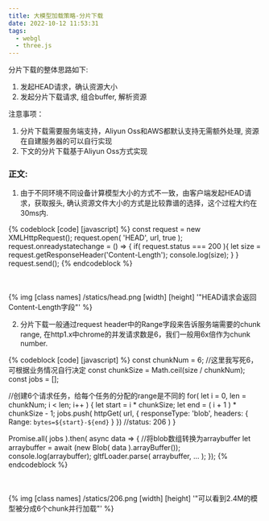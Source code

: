 ```yaml
---
title: 大模型加载策略-分片下载
date: 2022-10-12 11:53:31
tags: 
  - webgl
  - three.js
---
```


分片下载的整体思路如下:
1. 发起HEAD请求，确认资源大小
2. 发起分片下载请求, 组合buffer, 解析资源

注意事项：
1. 分片下载需要服务端支持，Aliyun Oss和AWS都默认支持无需额外处理, 资源在自建服务器的可以自行实现
2. 下文的分片下载基于Aliyun Oss方式实现

### 正文:
1. 由于不同环境不同设备计算模型大小的方式不一致，由客户端发起HEAD请求，获取报头, 确认资源文件大小的方式是比较靠谱的选择，这个过程大约在30ms内.

{% codeblock [code] [javascript] %}
const request = new XMLHttpRequest();
request.open( 'HEAD', url, true );
request.onreadystatechange = () => {
  if( request.status === 200 ){
    let size = request.getResponseHeader('Content-Length');
    console.log(size);
  }
}
request.send();
{% endcodeblock %}

<br />
<br />
{% img [class names] /statics/head.png [width] [height] '"HEAD请求会返回Content-Length字段"' %}

2. 分片下载一般通过request header中的Range字段来告诉服务端需要的chunk range, 
   在http1.x中chrome的并发请求数是6，我们一般用6x倍作为chunk number.

{% codeblock [code] [javascript] %}
const chunkNum = 6; //这里我写死6，可根据业务情况自行决定
const chunkSize = Math.ceil(size / chunkNum);
const jobs = [];

//创建6个请求任务，给每个任务的分配的range是不同的
for( let i = 0, len = chunkNum; i < len; i++ ) {
  let start = i * chunkSize;
  let end = ( i + 1 ) * chunkSize - 1;
  jobs.push(
    httpGet( url, {
      responseType: 'blob',
      headers: {
        Range: `bytes=${start}-${end}`
      }
    })  //status: 206
  )
}

Promise.all( jobs ).then( async data =>  {
  //将blob数组转换为arraybuffer
  let arraybuffer = await (new Blob( data ).arrayBuffer());
  console.log(arraybuffer);
  gltfLoader.parse( arraybuffer, ... );
});
{% endcodeblock %}


<br />
<br />
{% img [class names] /statics/206.png [width] [height] '"可以看到2.4M的模型被分成6个chunk并行加载"' %}
